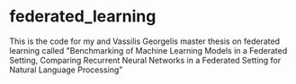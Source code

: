 # federated_learning
This is the code for my and Vassilis Georgelis master thesis on federated learning called "Benchmarking of Machine Learning Models in a Federated Setting, Comparing Recurrent Neural Networks in a Federated Setting for Natural Language Processing"
